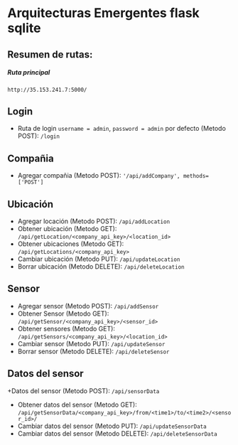 # Arquitecturas Emergentes flask sqlite

## Resumen de rutas:
##### Ruta principal
`http://35.153.241.7:5000/`

## Login
+ Ruta de login `username = admin`, `password = admin` por defecto (Metodo POST): `/login`      

## Compañia
+ Agregar compañia (Metodo POST): `'/api/addCompany', methods=['POST']`

## Ubicación
+ Agregar locación (Metodo POST): `/api/addLocation`
+ Obtener ubicación (Metodo GET): `/api/getLocation/<company_api_key>/<location_id>`
+ Obtener ubicaciones (Metodo GET): `/api/getLocations/<company_api_key>`
+ Cambiar ubicación (Metodo PUT): `/api/updateLocation`
+ Borrar ubicación (Metodo DELETE): `/api/deleteLocation`

## Sensor
+ Agregar sensor (Metodo POST): `/api/addSensor`
+ Obtener Sensor (Metodo GET): `/api/getSensor/<company_api_key>/<sensor_id>`
+ Obtener sensores (Metodo GET): `/api/getSensors/<company_api_key>/<location_id>`
+ Cambiar sensor (Metodo PUT): `/api/updateSensor`
+ Borrar sensor (Metodo DELETE): `/api/deleteSensor`


## Datos del sensor
+Datos del sensor (Metodo POST): `/api/sensorData`
+ Obtener datos del sensor (Metodo GET): `/api/getSensorData/<company_api_key>/from/<time1>/to/<time2>/<sensor_id>/`
+ Cambiar datos del sensor (Metodo PUT): `/api/updateSensorData`
+ Cambiar datos del sensor (Metodo DELETE): `/api/deleteSensorData`




